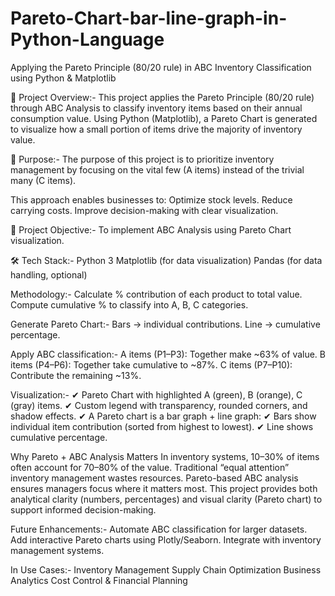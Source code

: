 # Pareto-Chart-bar-line-graph-in-Python-Language
Applying the Pareto Principle (80/20 rule) in ABC Inventory Classification using Python & Matplotlib

📌 Project Overview:-
This project applies the Pareto Principle (80/20 rule) through ABC Analysis to classify inventory items based on their annual consumption value.
Using Python (Matplotlib), a Pareto Chart is generated to visualize how a small portion of items drive the majority of inventory value.


🎯 Purpose:-
The purpose of this project is to prioritize inventory management by focusing on the vital few (A items) instead of the trivial many (C items).

This approach enables businesses to:
Optimize stock levels.
Reduce carrying costs.
Improve decision-making with clear visualization.


📌 Project Objective:-
To implement ABC Analysis using Pareto Chart visualization. 


🛠️ Tech Stack:-
Python 3
Matplotlib (for data visualization)
Pandas (for data handling, optional)


Methodology:-
Calculate % contribution of each product to total value.
Compute cumulative % to classify into A, B, C categories.



Generate Pareto Chart:-
Bars → individual contributions.
Line → cumulative percentage.



Apply ABC classification:-
A items (P1–P3): Together make ~63% of value.
B items (P4–P6): Together take cumulative to ~87%.
C items (P7–P10): Contribute the remaining ~13%.




Visualization:-
✔ Pareto Chart with highlighted A (green), B (orange), C (gray) items.
✔ Custom legend with transparency, rounded corners, and shadow effects.
✔ A Pareto chart is a bar graph + line graph:
✔ Bars show individual item contribution (sorted from highest to lowest).
✔ Line shows cumulative percentage.



Why Pareto + ABC Analysis Matters
In inventory systems, 10–30% of items often account for 70–80% of the value.
Traditional “equal attention” inventory management wastes resources.
Pareto-based ABC analysis ensures managers focus where it matters most.
This project provides both analytical clarity (numbers, percentages) and visual clarity (Pareto chart) to support informed decision-making.




Future Enhancements:-
Automate ABC classification for larger datasets.
Add interactive Pareto charts using Plotly/Seaborn.
Integrate with inventory management systems.


In Use Cases:-
Inventory Management
Supply Chain Optimization
Business Analytics
Cost Control & Financial Planning



